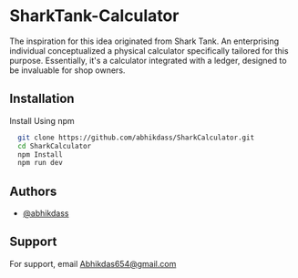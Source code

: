 
# SharkTank-Calculator

The inspiration for this idea originated from Shark Tank. An enterprising individual conceptualized a physical calculator specifically tailored for this purpose. Essentially, it's a calculator integrated with a ledger, designed to be invaluable for shop owners.

## Installation

Install Using npm

```bash
  git clone https://github.com/abhikdass/SharkCalculator.git
  cd SharkCalculator
  npm Install
  npm run dev
```
    
## Authors

- [@abhikdass](https://github.com/abhikdass)


## Support

For support, email Abhikdas654@gmail.com 
